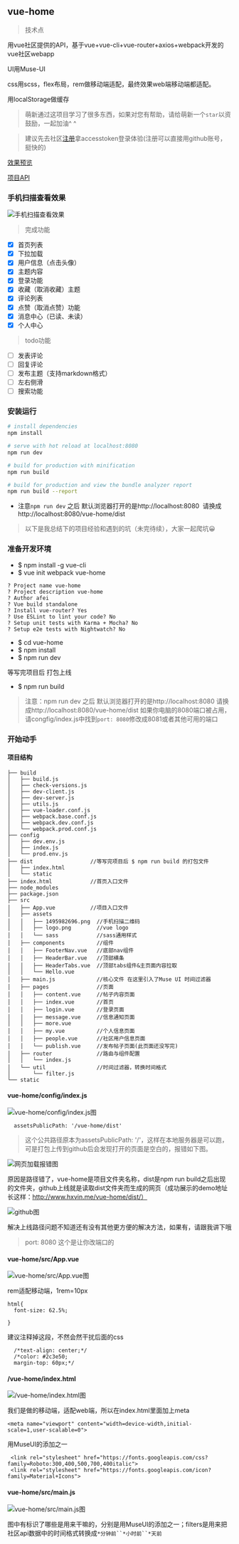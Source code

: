 ## vue-home

>技术点 

用vue社区提供的API，基于vue+vue-cli+vue-router+axios+webpack开发的vue社区webapp

UI用Muse-UI

css用scss，flex布局，rem做移动端适配，最终效果web端移动端都适配。

用localStorage做缓存

>萌新通过这项目学习了很多东西，如果对您有帮助，请给萌新一个`star`以资鼓励，一起加油^ ^

> 建议先去社区[注册](https://www.vue-js.com/signup)拿accesstoken登录体验(注册可以直接用github账号，挺快的)

[效果预览](http://www.hxvin.me/vue-home/dist/)

[项目API](https://www.vue-js.com/api/)
### 手机扫描查看效果
![手机扫描查看效果](https://github.com/Hxvin/vue-home/blob/master/src/assets/1495982696.png)

> 完成功能

- [x] 首页列表
- [x] 下拉加载
- [x] 用户信息（点击头像）
- [x] 主题内容
- [x] 登录功能
- [x] 收藏（取消收藏）主题
- [x] 评论列表
- [x] 点赞（取消点赞）功能
- [x] 消息中心（已读、未读）
- [x] 个人中心

> todo功能

- [ ] 发表评论
- [ ] 回复评论
- [ ] 发布主题（支持markdown格式）
- [ ] 左右侧滑
- [ ] 搜索功能

### 安装运行

``` bash
# install dependencies
npm install

# serve with hot reload at localhost:8080
npm run dev

# build for production with minification
npm run build

# build for production and view the bundle analyzer report
npm run build --report
```
* 注意`npm run dev` 之后 默认浏览器打开的是http://localhost:8080  请换成http://localhost:8080/vue-home/dist

> 以下是我总结下的项目经验和遇到的坑（未完待续），大家一起爬坑😀


### 准备开发环境

* $ npm install -g vue-cli 
* $ vue init webpack vue-home

```
? Project name vue-home
? Project description vue-home
? Author afei
? Vue build standalone
? Install vue-router? Yes
? Use ESLint to lint your code? No
? Setup unit tests with Karma + Mocha? No
? Setup e2e tests with Nightwatch? No
```

* $ cd vue-home
* $ npm install
* $ npm run dev

等写完项目后 打包上线
* $ npm run build

>注意：npm run dev 之后 默认浏览器打开的是http://localhost:8080  请换成http://localhost:8080/vue-home/dist
>如果你电脑的8080端口被占用，请congfig/index.js中找到`port: 8080`修改成8081或者其他可用的端口


### 开始动手

#### 项目结构

```
├── build
│   ├── build.js
│   ├── check-versions.js
│   ├── dev-client.js
│   ├── dev-server.js
│   ├── utils.js
│   ├── vue-loader.conf.js
│   ├── webpack.base.conf.js
│   ├── webpack.dev.conf.js
│   └── webpack.prod.conf.js
├── config
│   ├── dev.env.js
│   ├── index.js
│   └── prod.env.js
├── dist                  //等写完项目后 $ npm run build 的打包文件
│   ├── index.html
│   └── static
├── index.html            //首页入口文件
├── node_modules
├── package.json          
├── src
│   ├── App.vue           //项目入口文件
│   ├── assets
│   │   ├── 1495982696.png  //手机扫描二维码
│   │   ├── logo.png        //vue logo
│   │   └── sass            //sass通用样式
│   ├── components          //组件
│   │   ├── FooterNav.vue   //底部nav组件
│   │   ├── HeaderBar.vue   //顶部横条
│   │   ├── HeaderTabs.vue  //顶部tabs组件&主页面内容拉取
│   │   └── Hello.vue        
│   ├── main.js             //核心文件 在这里引入了Muse UI 时间过滤器
│   ├── pages               //页面
│   │   ├── content.vue     //帖子内容页面  
│   │   ├── index.vue       //首页
│   │   ├── login.vue       //登录页面
│   │   ├── message.vue     //信息通知页面
│   │   ├── more.vue        
│   │   ├── my.vue          //个人信息页面
│   │   ├── people.vue      //社区用户信息页面
│   │   └── publish.vue     //发布帖子页面(此页面还没写完)
│   ├── router              //路由与组件配置
│   │   └── index.js 
│   └── util                //时间过滤器，转换时间格式
│       └── filter.js
└── static
```
#### vue-home/config/index.js 

![vue-home/config/index.js图](http://upload-images.jianshu.io/upload_images/5287253-30138bb5cd33b265.png?imageMogr2/auto-orient/strip%7CimageView2/2/w/1240)

``  
assetsPublicPath: '/vue-home/dist'
``

> 这个公共路径原本为assetsPublicPath: '/'，这样在本地服务器是可以跑，可是打包上传到github后会发现打开的页面是空白的，报错如下图。


![网页加载报错图](http://upload-images.jianshu.io/upload_images/5287253-82edc72f02251f48.png?imageMogr2/auto-orient/strip%7CimageView2/2/w/1240)

原因是路径错了，vue-home是项目文件夹名称，dist是npm run build之后出现的文件夹，github上线就是读取dist文件夹而生成的网页（成功展示的demo地址长这样：http://www.hxvin.me/vue-home/dist/）


![github图](http://upload-images.jianshu.io/upload_images/5287253-86ca75ba374431a7.png?imageMogr2/auto-orient/strip%7CimageView2/2/w/1240)

解决上线路径问题不知道还有没有其他更方便的解决方法，如果有，请跟我讲下哦

> port: 8080 这个是让你改端口的

#### vue-home/src/App.vue 
![vue-home/src/App.vue图](http://upload-images.jianshu.io/upload_images/5287253-711de34d2a7e98b0.png?imageMogr2/auto-orient/strip%7CimageView2/2/w/1240)


rem适配移动端，1rem=10px

```
html{
  font-size: 62.5%;
 
}

```
建议注释掉这段，不然会然干扰后面的css

```
  /*text-align: center;*/
  /*color: #2c3e50;
  margin-top: 60px;*/
```
#### /vue-home/index.html

![/vue-home/index.html图](http://upload-images.jianshu.io/upload_images/5287253-6c3ef9e8a11a259b.png?imageMogr2/auto-orient/strip%7CimageView2/2/w/1240)

我们是做的移动端，适配web端，所以在index.html里面加上meta

```
<meta name="viewport" content="width=device-width,initial-scale=1,user-scalable=0">
```
用MuseUI的添加之一

```
 <link rel="stylesheet" href="https://fonts.googleapis.com/css?family=Roboto:300,400,500,700,400italic">
 <link rel="stylesheet" href="https://fonts.googleapis.com/icon?family=Material+Icons">  
```

#### vue-home/src/main.js

![vue-home/src/main.js图](http://upload-images.jianshu.io/upload_images/5287253-6dbc7c159543aefc.png?imageMogr2/auto-orient/strip%7CimageView2/2/w/1240)

图中有标识了哪些是用来干嘛的，分别是用MuseUI的添加之一；filters是用来把社区api数据中的时间格式转换成`*分钟前``*小时前``*天前`
